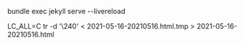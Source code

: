 bundle exec jekyll serve --livereload

LC_ALL=C tr -d '\240' < 2021-05-16-20210516.html.tmp > 2021-05-16-20210516.html
